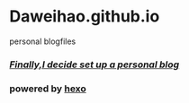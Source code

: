 # Daweihao.github.io
personal blogfiles
### ***<u>Finally,I decide set up a personal blog</u>***
### powered by <a href=https://hexo.io/> hexo 
